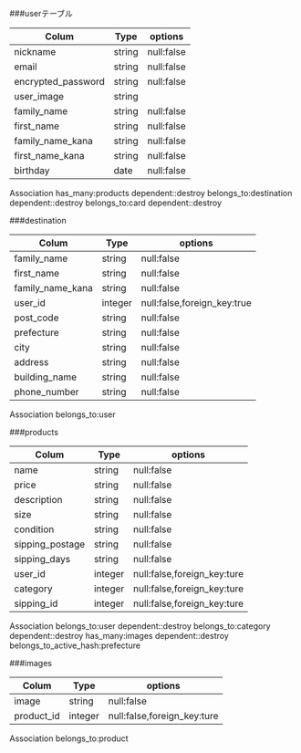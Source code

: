 ###userテーブル

| Colum                | Type     | options    |
|--------------------- |----------|------------|
| nickname             | string   | null:false |
| email                | string   | null:false |
| encrypted_password   | string   | null:false |
| user_image           | string   |            |
| family_name          | string   | null:false |
| first_name           | string   | null:false |
| family_name_kana     | string   | null:false |
| first_name_kana      | string   | null:false |
| birthday             | date     | null:false |

Association
has_many:products dependent::destroy
belongs_to:destination dependent::destroy
belongs_to:card dependent::destroy

###destination

| Colum            | Type      | options                     |
|------------------|-----------|-----------------------------|
| family_name      | string    | null:false                  |
| first_name       | string    | null:false                  |
| family_name_kana | string    | null:false                  |
| user_id          | integer   | null:false,foreign_key:true |
| post_code        | string    | null:false                  |
| prefecture       | string    | null:false                  |
| city             | string    | null:false                  |
| address          | string    | null:false                  |
| building_name    | string    | null:false                  |
| phone_number     | string    | null:false                  |

Association
belongs_to:user

###products

| Colum            | Type      | options                     |
|------------------|-----------|-----------------------------|
| name             | string    | null:false                  |
| price            | string    | null:false                  |
| description      | string    | null:false                  |
| size             | string    | null:false                  |
| condition        | string    | null:false                  |
| sipping_postage  | string    | null:false                  |
| sipping_days     | string    | null:false                  | 
| user_id          | integer   | null:false,foreign_key:ture |
| category         | integer   | null:false,foreign_key:ture |
| sipping_id       | integer   | null:false,foreign_key:ture |

Association
belongs_to:user dependent::destroy
belongs_to:category dependent::destroy
has_many:images dependent::destroy
belongs_to_active_hash:prefecture

###images

| Colum              |Type     | options                      |
|--------------------|---------|------------------------------|
| image              | string  | null:false                   |
| product_id         | integer | null:false,foreign_key:ture  |

Association
belongs_to:product

